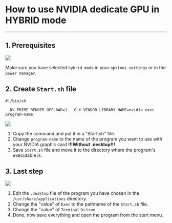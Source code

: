 # How to use NVIDIA dedicate GPU in HYBRID mode

***

## 1. Prerequisites
![](https://i.ibb.co/cYGmXWR/2022-09-26-16-33.png) 

Make sure you have selected `hybrid mode` in your `optimus settings` or in the `power manager`.

## 2. Create `Start.sh` file

`#!/bin/sh`

`__NV_PRIME_RENDER_OFFLOAD=1 __GLX_VENDOR_LIBRARY_NAME=nvidia exec program-name`

![](https://i.ibb.co/JrD0h3K/2022-09-26-17-08.png)

1. Copy the command and put it in a "Start.sh" file.
2. Change `program-name` to the name of the program you want to use with your NVIDIA graphic card **!!!Without .desktop!!!**
3. Save `Start.sh` file and move it to the directory where the program's executable is.

## 3. Last step
![](https://i.ibb.co/p2xz86Z/2022-09-26-17-49.png)

1. Edit the `.desktop` file of the program you have chosen in the `/usr/share/applications` directory.
2. Change the "value" of `Exec` to the pathname of the `Start.sh` file.
3. Change the "value" of `Terminal` to `true`.
4. Done, now save everything and open the program from the start menu.
